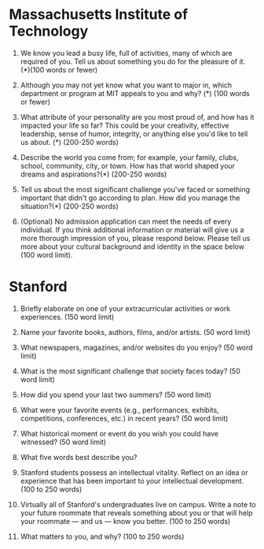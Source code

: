 # Massachusetts Institute of Technology

1.	We know you lead a busy life, full of activities, many of which are required of you. Tell us about something you do for the pleasure of it. (*)(100 words or fewer)

1.	Although you may not yet know what you want to major in, which department or program at MIT appeals to you and why? (*) (100 words or fewer)

1.	What attribute of your personality are you most proud of, and how has it impacted your life so far? This could be your creativity, effective leadership, sense of humor, integrity, or anything else you'd like to tell us about. (*) (200-250 words)

1.	Describe the world you come from; for example, your family, clubs, school, community, city, or town. How has that world shaped your dreams and aspirations?(*) (200-250 words)

1.	Tell us about the most significant challenge you've faced or something important that didn't go according to plan. How did you manage the situation?(*) (200-250 words)

1.	(Optional) No admission application can meet the needs of every individual. If you think additional information or material will give us a more thorough impression of you, please respond below.
Please tell us more about your cultural background and identity in the space below (100 word limit).

# Stanford

1. Briefly elaborate on one of your extracurricular activities or work experiences. (150 word limit)

1. Name your favorite books, authors, films, and/or artists. (50 word limit)

1. What newspapers, magazines, and/or websites do you enjoy? (50 word limit)

1. What is the most significant challenge that society faces today? (50 word limit)

1. How did you spend your last two summers? (50 word limit)

1. What were your favorite events (e.g., performances, exhibits, competitions, conferences, etc.) in recent years? (50 word limit)

1. What historical moment or event do you wish you could have witnessed? (50 word limit)

1.  What five words best describe you?

1. Stanford students possess an intellectual vitality. Reflect on an idea or experience that has been important to your intellectual development. (100 to 250 words)

1. Virtually all of Stanford's undergraduates live on campus. Write a note to your future roommate that reveals something about you or that will help your roommate — and us — know you better. (100 to 250 words)

1. What matters to you, and why? (100 to 250 words)
